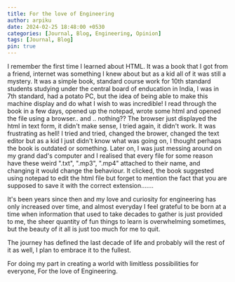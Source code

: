```yaml
---
title: For the love of Engineering 
author: arpiku 
date: 2024-02-25 18:48:00 +0530
categories: [Journal, Blog, Engineering, Opinion]
tags: [Journal, Blog]
pin: true
---
```


I remember the first time I learned about HTML. It was a book that I got from a friend, internet was something I knew about
but as a kid all of it was still a mystery. It was a simple book, standard course work for 10th standard students studying under 
the central board of enducation in India, I was in 7th standard, had a potato PC, but the idea of being able to make this machine
display and do what I wish to was incredible! I read through the book in a few days, opened up the notepad, wrote some html and 
opened the file using a browser.. and .. nothing?? The browser just displayed the html in text form, it didn't make sense, I tried
again, it didn't work. It was frustrating as hell! I tried and tried, changed the brower, changed the text editor but as a kid 
I just didn't know what was going on, I thought perhaps the book is outdated or something. Later on, I was just messing around 
on my grand dad's computer and I realised that every file for some reason have these weird ".txt", ".mp3", ".mp4" attached to 
their name, and changing  it would change the behaviour. It clicked, the book suggested using notepad to edit the html file but 
forget to mention the fact that you are supposed to save it with the correct extension.......

It's been years since then and my love and curiosity for engineering has only increased over time, and almost everyday 
I feel grateful to be born at a time when information that used to take decades to gather is just provided to me, 
the sheer quantity of fun things to learn is overwhelming sometimes, but the beauty of it all is just too much for me to quit.

The journey has defined the last decade of life and probably will the rest of it as well, I plan to embrace it to the fullest.

For doing my part in creating a world with limitless possibilities for everyone, For the love of Engineering.




